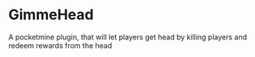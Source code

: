 # GimmeHead
A pocketmine plugin, that will let players get head by killing players and redeem rewards from the head
